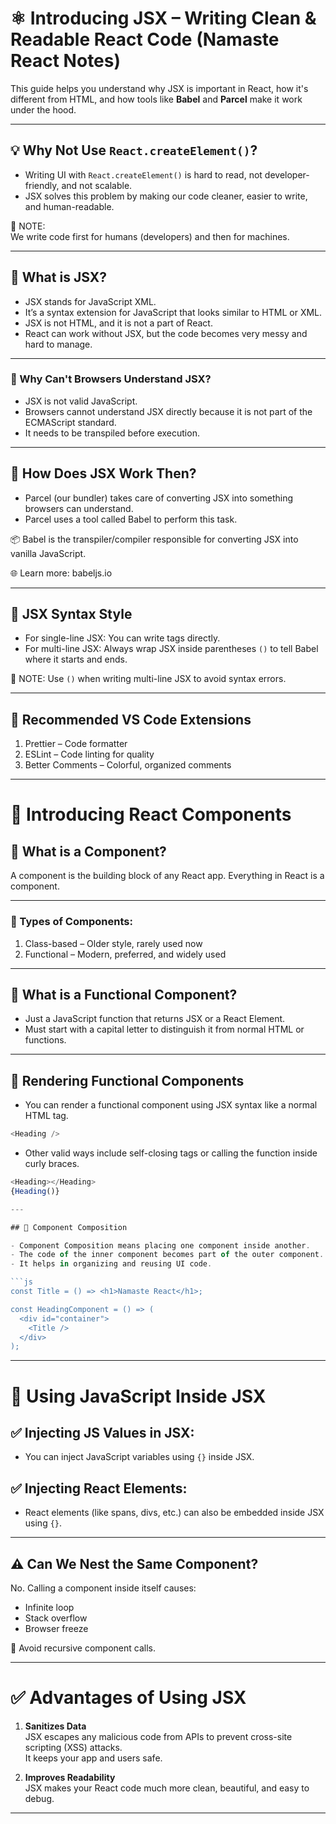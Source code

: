 # ⚛️ Introducing JSX – Writing Clean & Readable React Code (Namaste React Notes)

This guide helps you understand why JSX is important in React, how it's different from HTML, and how tools like **Babel** and **Parcel** make it work under the hood.

---

## 💡 Why Not Use `React.createElement()`?

- Writing UI with `React.createElement()` is hard to read, not developer-friendly, and not scalable.
- JSX solves this problem by making our code cleaner, easier to write, and human-readable.

📢 NOTE:  
We write code first for humans (developers) and then for machines.

---

## 🧾 What is JSX?

- JSX stands for JavaScript XML.
- It’s a syntax extension for JavaScript that looks similar to HTML or XML.
- JSX is not HTML, and it is not a part of React.
- React can work without JSX, but the code becomes very messy and hard to manage.

---

### 🚫 Why Can't Browsers Understand JSX?

- JSX is not valid JavaScript.
- Browsers cannot understand JSX directly because it is not part of the ECMAScript standard.
- It needs to be transpiled before execution.

---

## 🔄 How Does JSX Work Then?

- Parcel (our bundler) takes care of converting JSX into something browsers can understand.
- Parcel uses a tool called Babel to perform this task.

📦 Babel is the transpiler/compiler responsible for converting JSX into vanilla JavaScript.

🌐 Learn more: babeljs.io

---

## 🧾 JSX Syntax Style

- For single-line JSX: You can write tags directly.
- For multi-line JSX: Always wrap JSX inside parentheses `()` to tell Babel where it starts and ends.

📢 NOTE:
Use `()` when writing multi-line JSX to avoid syntax errors.

---

## 🧰 Recommended VS Code Extensions

1. Prettier – Code formatter  
2. ESLint – Code linting for quality  
3. Better Comments – Colorful, organized comments  

---

# 🧩 Introducing React Components

## 🤔 What is a Component?

A component is the building block of any React app. Everything in React is a component.

---

### 📂 Types of Components:

1. Class-based – Older style, rarely used now  
2. Functional – Modern, preferred, and widely used  

---

## 🔧 What is a Functional Component?

- Just a JavaScript function that returns JSX or a React Element.
- Must start with a capital letter to distinguish it from normal HTML or functions.

---

## 🧬 Rendering Functional Components

- You can render a functional component using JSX syntax like a normal HTML tag.
```js
<Heading />
```
- Other valid ways include self-closing tags or calling the function inside curly braces.
```js
<Heading></Heading>
{Heading()}

---

## 🧱 Component Composition

- Component Composition means placing one component inside another.
- The code of the inner component becomes part of the outer component.
- It helps in organizing and reusing UI code.

```js
const Title = () => <h1>Namaste React</h1>;

const HeadingComponent = () => (
  <div id="container">
    <Title />
  </div>
);
```
---

# 🧠 Using JavaScript Inside JSX

## ✅ Injecting JS Values in JSX:

- You can inject JavaScript variables using `{}` inside JSX.

## ✅ Injecting React Elements:

- React elements (like spans, divs, etc.) can also be embedded inside JSX using `{}`.

---

## ⚠️ Can We Nest the Same Component?

No. Calling a component inside itself causes:

- Infinite loop  
- Stack overflow  
- Browser freeze  

🚫 Avoid recursive component calls.

---

# ✅ Advantages of Using JSX

1. **Sanitizes Data**  
   JSX escapes any malicious code from APIs to prevent cross-site scripting (XSS) attacks.  
   It keeps your app and users safe.

2. **Improves Readability**  
   JSX makes your React code much more clean, beautiful, and easy to debug.

---
